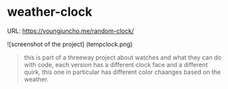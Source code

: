 # weather-clock
URL: https://youngjuncho.me/random-clock/

![screenshot of the project] (tempclock.png)

>this is part of a threeway project about watches and what they can do with code, each version has a different clock face and a different quirk, this one in particular has different color chaanges based on the weather. 
